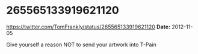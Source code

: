 # 265565133919621120
https://twitter.com/TomFrankly/status/265565133919621120
**Date:** 2012-11-05

Give yourself a reason NOT to send your artwork into T-Pain
